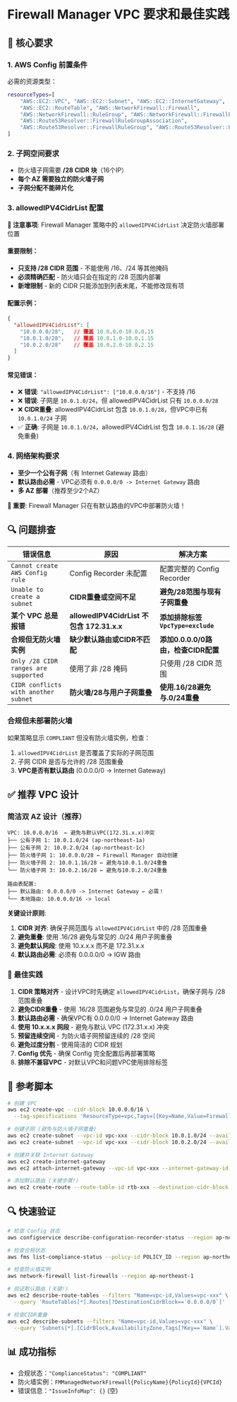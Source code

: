 # Firewall Manager VPC 要求和最佳实践

## 🎯 **核心要求**

### 1. **AWS Config 前置条件**

必需的资源类型：
```bash
resourceTypes=[
    "AWS::EC2::VPC", "AWS::EC2::Subnet", "AWS::EC2::InternetGateway",
    "AWS::EC2::RouteTable", "AWS::NetworkFirewall::Firewall",
    "AWS::NetworkFirewall::RuleGroup", "AWS::NetworkFirewall::FirewallPolicy",
    "AWS::Route53Resolver::FirewallRuleGroupAssociation",
    "AWS::Route53Resolver::FirewallRuleGroup", "AWS::Route53Resolver::FirewallDomainList"
]
```

### 2. **子网空间要求**

- 防火墙子网需要 **/28 CIDR 块**（16个IP）
- **每个 AZ 需要独立的防火墙子网**
- **子网分配不能碎片化**

### 3. **allowedIPV4CidrList 配置**

**🚨 注意事项**: Firewall Manager 策略中的 `allowedIPV4CidrList` 决定防火墙部署位置

#### 重要限制：
- **只支持 /28 CIDR 范围** - 不能使用 /16、/24 等其他掩码
- **必须精确匹配** - 防火墙只会在指定的 /28 范围内部署
- **新增限制** - 新的 CIDR 只能添加到列表末尾，不能修改现有项

#### 配置示例：
```json
{
  "allowedIPV4CidrList": [
    "10.0.0.0/28",   // 覆盖 10.0.0.0-10.0.0.15
    "10.0.1.0/28",   // 覆盖 10.0.1.0-10.0.1.15  
    "10.0.2.0/28"    // 覆盖 10.0.2.0-10.0.2.15
  ]
}
```

#### 常见错误：
- ❌ **错误**: `"allowedIPV4CidrList": ["10.0.0.0/16"]` - 不支持 /16
- ❌ **错误**: 子网是 `10.0.1.0/24`，但 allowedIPV4CidrList 只有 `10.0.0.0/28`
- ❌ **CIDR重叠**: allowedIPV4CidrList 包含 `10.0.1.0/28`，但VPC中已有 `10.0.1.0/24` 子网
- ✅ **正确**: 子网是 `10.0.1.0/24`，allowedIPV4CidrList 包含 `10.0.1.16/28` (避免重叠)

### 4. **网络架构要求**

- **至少一个公有子网**（有 Internet Gateway 路由）
- **默认路由必需** - VPC必须有 `0.0.0.0/0 -> Internet Gateway` 路由
- **多 AZ 部署**（推荐至少2个AZ）

**🚨 重要**: Firewall Manager 只在有默认路由的VPC中部署防火墙！

## 🔍 **问题排查**

| 错误信息 | 原因 | 解决方案 |
|----------|------|----------|
| `Cannot create AWS Config rule` | Config Recorder 未配置 | 配置完整的 Config Recorder |
| `Unable to create a subnet` | **CIDR重叠或空间不足** | **避免/28范围与现有子网重叠** |
| **某个 VPC 总是报错** | **allowedIPV4CidrList 不包含 172.31.x.x** | **添加排除标签 `VpcType=exclude`** |
| **合规但无防火墙实例** | **缺少默认路由或CIDR不匹配** | **添加0.0.0.0/0路由，检查CIDR配置** |
| `Only /28 CIDR ranges are supported` | 使用了非 /28 掩码 | 只使用 /28 CIDR 范围 |
| `CIDR conflicts with another subnet` | **防火墙/28与用户子网重叠** | **使用.16/28避免与.0/24重叠** |

### 合规但未部署防火墙
如果策略显示 `COMPLIANT` 但没有防火墙实例，检查：
1. `allowedIPV4CidrList` 是否覆盖了实际的子网范围
2. 子网 CIDR 是否与允许的 /28 范围重叠
3. **VPC是否有默认路由** (0.0.0.0/0 -> Internet Gateway)


## ✅ **推荐 VPC 设计**

### 简洁双 AZ 设计（推荐）
```
VPC: 10.0.0.0/16  ← 避免与默认VPC(172.31.x.x)冲突
├── 公有子网 1: 10.0.1.0/24 (ap-northeast-1a)
├── 公有子网 2: 10.0.2.0/24 (ap-northeast-1c)  
├── 防火墙子网 1: 10.0.0.0/28 ← Firewall Manager 自动创建
├── 防火墙子网 2: 10.0.1.16/28 ← 避免与10.0.1.0/24重叠
└── 防火墙子网 3: 10.0.2.16/28 ← 避免与10.0.2.0/24重叠

路由表配置:
├── 默认路由: 0.0.0.0/0 -> Internet Gateway ← 必需！
└── 本地路由: 10.0.0.0/16 -> local
```

**关键设计原则**:
1. **CIDR 对齐**: 确保子网范围与 `allowedIPV4CidrList` 中的 /28 范围重叠
2. **避免重叠**: 使用 .16/28 避免与常见的 .0/24 用户子网重叠
3. **避免默认网段**: 使用 10.x.x.x 而不是 172.31.x.x
4. **默认路由必需**: 必须有 0.0.0.0/0 -> IGW 路由

### 🎯 **最佳实践**

1. **CIDR 策略对齐** - 设计VPC时先确定 `allowedIPV4CidrList`，确保子网与 /28 范围重叠
2. **避免CIDR重叠** - 使用 .16/28 范围避免与常见的 .0/24 用户子网重叠
3. **默认路由必需** - 确保VPC有 0.0.0.0/0 -> Internet Gateway 路由
4. **使用 10.x.x.x 网段** - 避免与默认 VPC (172.31.x.x) 冲突
5. **预留连续空间** - 为防火墙子网预留连续的 /28 空间
6. **避免过度分割** - 使用简洁的 CIDR 规划
7. **Config 优先** - 确保 Config 完全配置后再部署策略
8. **排除不兼容VPC** - 对默认VPC和问题VPC使用排除标签

## 🧾 **参考脚本**
```bash
# 创建 VPC
aws ec2 create-vpc --cidr-block 10.0.0.0/16 \
  --tag-specifications 'ResourceType=vpc,Tags=[{Key=Name,Value=FirewallManager-VPC}]'

# 创建子网 (避免与防火墙子网重叠)
aws ec2 create-subnet --vpc-id vpc-xxx --cidr-block 10.0.1.0/24 --availability-zone ap-northeast-1a
aws ec2 create-subnet --vpc-id vpc-xxx --cidr-block 10.0.2.0/24 --availability-zone ap-northeast-1c

# 创建并关联 Internet Gateway
aws ec2 create-internet-gateway
aws ec2 attach-internet-gateway --vpc-id vpc-xxx --internet-gateway-id igw-xxx

# 添加默认路由 (关键步骤!)
aws ec2 create-route --route-table-id rtb-xxx --destination-cidr-block 0.0.0.0/0 --gateway-id igw-xxx
```

## 🔍 **快速验证**

```bash
# 检查 Config 状态
aws configservice describe-configuration-recorder-status --region ap-northeast-1

# 检查合规状态
aws fms list-compliance-status --policy-id POLICY_ID --region ap-northeast-1

# 检查防火墙实例
aws network-firewall list-firewalls --region ap-northeast-1

# 验证默认路由 (关键!)
aws ec2 describe-route-tables --filters "Name=vpc-id,Values=vpc-xxx" \
  --query 'RouteTables[*].Routes[?DestinationCidrBlock==`0.0.0.0/0`]'

# 检查CIDR重叠
aws ec2 describe-subnets --filters "Name=vpc-id,Values=vpc-xxx" \
  --query 'Subnets[*].[CidrBlock,AvailabilityZone,Tags[?Key==`Name`].Value|[0]]'
```

## 📊 **成功指标**

- 合规状态：`"ComplianceStatus": "COMPLIANT"`
- 防火墙实例：`FMManagedNetworkFirewall{PolicyName}{PolicyId}{VPCId}`
- 错误信息：`"IssueInfoMap": {}` (空)
